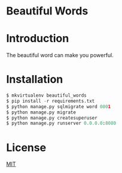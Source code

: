 Beautiful Words
===============

# Introduction

The beautiful word can make you powerful.

# Installation

```python
$ mkvirtualenv beautiful_words
$ pip install -r requirements.txt
$ python manage.py sqlmigrate word 0001
$ python manage.py migrate
$ python manage.py createsuperuser
$ python manage.py runserver 0.0.0.0:8080
```

# License

[MIT](http://opensource.org/licenses/MIT)